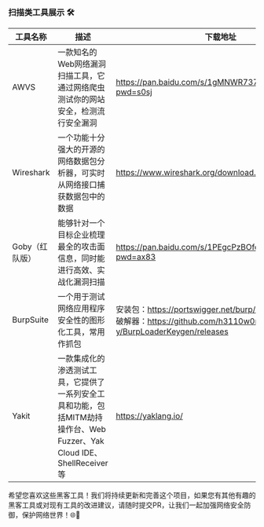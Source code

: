 ### 扫描类工具展示 🛠️



| 工具名称      | 描述                                        | 下载地址                                                                                                     |
|-----------|-------------------------------------------|----------------------------------------------------------------------------------------------------------|
| AWVS      | 一款知名的Web网络漏洞扫描工具，它通过网络爬虫测试你的网站安全，检测流行安全漏洞 | https://pan.baidu.com/s/1gMNWR737yKEYZ7VtQIf5vg?pwd=s0sj                                                 |
| Wireshark | 一个功能十分强大的开源的网络数据包分析器，可实时从网络接口捕获数据包中的数据    | https://www.wireshark.org/download.html                                                                  |
| Goby（红队版） | 能够针对一个目标企业梳理最全的攻击面信息，同时能进行高效、实战化漏洞扫描      | https://pan.baidu.com/s/1PEgcPzBOfo8_PRgs8IzXAg?pwd=ax83                                                 |
| BurpSuite | 一个用于测试网络应用程序安全性的图形化工具，常用作抓包               | 安装包：https://portswigger.net/burp/releases <br/>破解器：https://github.com/h3110w0r1d-y/BurpLoaderKeygen/releases |
| Yakit     | 一款集成化的渗透测试工具，它提供了一系列安全工具和功能，包括MITM劫持操作台、Web Fuzzer、Yak Cloud IDE、ShellReceiver等  |  https://yaklang.io/      |
希望您喜欢这些黑客工具！我们将持续更新和完善这个项目，如果您有其他有趣的黑客工具或对现有工具的改进建议，请随时提交PR，让我们一起加强网络安全防御，保护网络世界！🌐💪
